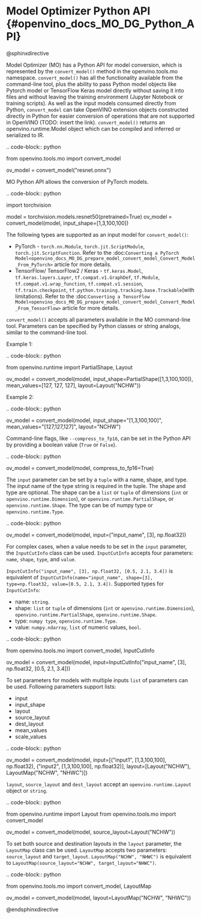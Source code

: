 # Model Optimizer Python API {#openvino_docs_MO_DG_Python_API}

@sphinxdirective

Model Optimizer (MO) has a Python API for model conversion, which is represented by the ``convert_model()`` method in the openvino.tools.mo namespace.
  ``convert_model()`` has all the functionality available from the command-line tool, plus the ability to pass Python model objects like Pytorch model or TensorFlow Keras model directly without saving it into files and without leaving the training environment (Jupyter Notebook or training scripts). As well as the input models consumed directly from Python, ``convert_model`` can take OpenVINO extension objects constructed directly in Python for easier conversion of operations that are not supported in OpenVINO (TODO: insert the link).
  ``convert_model()`` returns an openvino.runtime.Model object which can be compiled and inferred or serialized to IR.

.. code-block:: python

   from openvino.tools.mo import convert_model

   ov_model = convert_model("resnet.onnx")

MO Python API allows the conversion of PyTorch models.

.. code-block:: python

   import torchvision
   
   model = torchvision.models.resnet50(pretrained=True)
   ov_model = convert_model(model, input_shape=[1,3,100,100])

The following types are supported as an input model for ``convert_model()``:

* PyTorch - ``torch.nn.Module``, ``torch.jit.ScriptModule``, ``torch.jit.ScriptFunction``. Refer to the :doc:`Converting a PyTorch Model<openvino_docs_MO_DG_prepare_model_convert_model_Convert_Model_From_PyTorch>` article for more details.
* TensorFlow/ TensorFlow2 / Keras - ``tf.keras.Model``, ``tf.keras.layers.Layer``, ``tf.compat.v1.GraphDef``, ``tf.Module``, ``tf.compat.v1.wrap_function``, ``tf.compat.v1.session``, ``tf.train.checkpoint``, ``tf.python.training.tracking.base.Trackable``(with limitations). Refer to the :doc:`Converting a TensorFlow Model<openvino_docs_MO_DG_prepare_model_convert_model_Convert_Model_From_TensorFlow>` article for more details.

``convert_model()`` accepts all parameters available in the MO command-line tool. Parameters can be specified by Python classes or string analogs, similar to the command-line tool.

Example 1:

.. code-block:: python

   from openvino.runtime import PartialShape, Layout
   
   ov_model = convert_model(model, input_shape=PartialShape([1,3,100,100]), mean_values=[127, 127, 127], layout=Layout("NCHW"))

Example 2:

.. code-block:: python

   ov_model = convert_model(model, input_shape="[1,3,100,100]", mean_values="[127,127,127]", layout="NCHW")

Command-line flags, like ``--compress_to_fp16``, can be set in the Python API by providing a boolean value (``True`` or ``False``).

.. code-block:: python

   ov_model = convert_model(model, compress_to_fp16=True)

The ``input`` parameter can be set by a ``tuple`` with a name, shape, and type. The input name of the type string is required in the tuple. The shape and type are optional.
The shape can be a ``list`` or ``tuple`` of dimensions (``int`` or ``openvino.runtime.Dimension``), or ``openvino.runtime.PartialShape``, or ``openvino.runtime.Shape``. The type can be of numpy type or ``openvino.runtime.Type``.

.. code-block:: python

   ov_model = convert_model(model, input=("input_name", [3], np.float32))

For complex cases, when a value needs to be set in the ``input`` parameter, the ``InputCutInfo`` class can be used. ``InputCutInfo`` accepts four parameters: ``name``, ``shape``, ``type``, and ``value``. 

``InputCutInfo("input_name", [3], np.float32, [0.5, 2.1, 3.4])`` is equivalent of ``InputCutInfo(name="input_name", shape=[3], type=np.float32, value=[0.5, 2.1, 3.4])``.
Supported types for ``InputCutInfo``:
- name: ``string``.
- shape: ``list`` or ``tuple`` of dimensions (``int`` or ``openvino.runtime.Dimension``), ``openvino.runtime.PartialShape``, ``openvino.runtime.Shape``.
- type: ``numpy type``, ``openvino.runtime.Type``.
- value: ``numpy.ndarray``, ``list`` of numeric values, ``bool``.

.. code-block:: python

   from openvino.tools.mo import convert_model, InputCutInfo
   
   ov_model = convert_model(model, input=InputCutInfo("input_name", [3], np.float32, [0.5, 2.1, 3.4]))

To set parameters for models with multiple inputs ``list`` of parameters can be used.
Following parameters support lists: 
- input
- input_shape
- layout 
- source_layout
- dest_layout
- mean_values
- scale_values

.. code-block:: python

   ov_model = convert_model(model, input=[("input1", [1,3,100,100], np.float32), ("input2", [1,3,100,100], np.float32)], layout=[Layout("NCHW"), LayoutMap("NCHW", "NHWC")])

``layout``, ``source_layout`` and ``dest_layout`` accept an ``openvino.runtime.Layout`` object or ``string``.

.. code-block:: python

   from openvino.runtime import Layout
   from openvino.tools.mo import convert_model
   
   ov_model = convert_model(model, source_layout=Layout("NCHW"))

To set both source and destination layouts in the ``layout`` parameter, the ``LayoutMap`` class can be used. ``LayoutMap`` accepts two parameters: ``source_layout`` and ``target_layout``.
``LayoutMap("NCHW", "NHWC")`` is equivalent to ``LayoutMap(source_layout="NCHW", target_layout="NHWC")``.

.. code-block:: python

   from openvino.tools.mo import convert_model, LayoutMap
   
   ov_model = convert_model(model, layout=LayoutMap("NCHW", "NHWC"))

@endsphinxdirective
